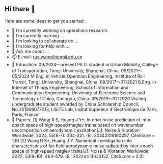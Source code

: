 ## Hi there 👋

Here are some ideas to get you started:

- 🔭 I’m currently working on operations research.
- 🌱 I’m currently learning ...
- 👯 I’m looking to collaborate on ...
- 🤔 I’m looking for help with ...
- 💬 Ask me about ...
- 📫 E-mail: rusiwang@tongji.edu.cn
- 🏫 Education:
      09/2024～present  Ph.D. student in Urban Mobility, College of Transportation, Tongji University, Shanghai, China.
      09/2021～05/2024  M.Eng. in Vehicle Operation Engineering, Institute of Rail Transit, Tongji University, Shanghai, China.
      09/2017～07/2021  B.Eng. in Internet of Things Engineering, School of Information and Communication Engineering, University of Électronic Science and Technology of China, Chengdu, China.
      09/2019～02/2020  Visiting undergraduate student awarded by China Scholarship Council, No.201906077013, LISITE Lab, Insitut Supérieur d'Electronique de Paris, Paris, France.
- 📑 Papers: 
      [1] Wang R S, Huang J Y*. Interior noise prediction of inter-coach space of high-speed maglev trains based on wavenumber decomposition on aerodynamic excitation[J]. Noise & Vibration Worldwide, 2024, 55(6-7): 304-321. (EI: 20242316190297, CiteScore = 1.9)
      [2] Wang R S*, Huang J Y. Numerical investigation into characteristics of far-field aerodynamic noise radiated by inter-coach space of high-speed maglev trains[J]. Noise & Vibration Worldwide, 2022, 53(9-10): 464-479. (EI: 20224413023152, CiteScore = 2.0)

